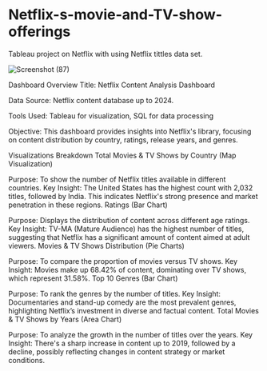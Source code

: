 # Netflix-s-movie-and-TV-show-offerings
Tableau project on Netflix with using Netflix tittles data set.



![Screenshot (87)](https://github.com/user-attachments/assets/35fdd4bf-9711-405f-9438-058f49840483)



Dashboard Overview
Title: Netflix Content Analysis Dashboard

Data Source: Netflix content database up to 2024.

Tools Used: Tableau for visualization, SQL for data processing

Objective: This dashboard provides insights into Netflix's library, focusing on content distribution by country, ratings, release years, and genres.

Visualizations Breakdown
Total Movies & TV Shows by Country (Map Visualization)

Purpose: To show the number of Netflix titles available in different countries.
Key Insight: The United States has the highest count with 2,032 titles, followed by India. This indicates Netflix's strong presence and market penetration in these regions.
Ratings (Bar Chart)

Purpose: Displays the distribution of content across different age ratings.
Key Insight: TV-MA (Mature Audience) has the highest number of titles, suggesting that Netflix has a significant amount of content aimed at adult viewers.
Movies & TV Shows Distribution (Pie Charts)

Purpose: To compare the proportion of movies versus TV shows.
Key Insight: Movies make up 68.42% of content, dominating over TV shows, which represent 31.58%.
Top 10 Genres (Bar Chart)

Purpose: To rank the genres by the number of titles.
Key Insight: Documentaries and stand-up comedy are the most prevalent genres, highlighting Netflix’s investment in diverse and factual content.
Total Movies & TV Shows by Years (Area Chart)

Purpose: To analyze the growth in the number of titles over the years.
Key Insight: There's a sharp increase in content up to 2019, followed by a decline, possibly reflecting changes in content strategy or market conditions.
